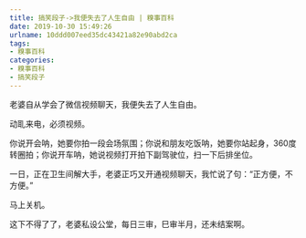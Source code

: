 ```yaml
---
title: 搞笑段子->我便失去了人生自由 | 糗事百科
date: 2019-10-30 15:49:26
urlname: 10ddd007eed35dc43421a82e90abd2ca
tags: 
- 糗事百科
categories:
- 糗事百科
- 搞笑段子
---
```

老婆自从学会了微信视频聊天，我便失去了人生自由。

动耴来电，必须视频。

你说开会呐，她要你拍一段会场氛围；你说和朋友吃饭呐，她要你站起身，360度转圈拍；你说开车呐，她说视频打开拍下副驾驶位，扫一下后排坐位。

一日，正在卫生间解大手，老婆正巧又开通视频聊天，我忙说了句：“正方便，不方便。”

马上关机。

这下不得了了，老婆私设公堂，每日三审，巳审半月，还未结案啊。


